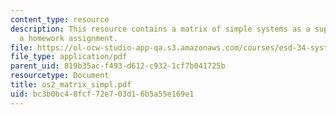 ```yaml
---
content_type: resource
description: This resource contains a matrix of simple systems as a supplement to
  a homework assignment.
file: https://ol-ocw-studio-app-qa.s3.amazonaws.com/courses/esd-34-system-architecture-january-iap-2007/bc3b0bc48fcf72e703d16b5a55e169e1_os2_matrix_simpl.pdf
file_type: application/pdf
parent_uid: 819b35ac-f493-d612-c932-1cf7b041725b
resourcetype: Document
title: os2_matrix_simpl.pdf
uid: bc3b0bc4-8fcf-72e7-03d1-6b5a55e169e1
---
```

